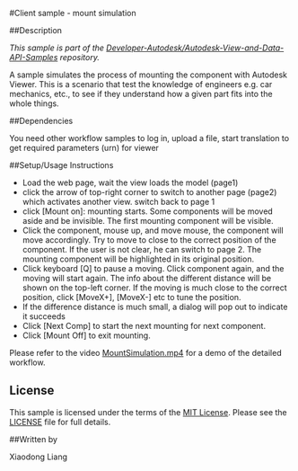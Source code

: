 #Client sample - mount simulation

##Description

*This sample is part of the [Developer-Autodesk/Autodesk-View-and-Data-API-Samples](https://github.com/Developer-Autodesk/autodesk-view-and-data-api-samples) repository.*

A sample simulates the process of mounting the component with Autodesk Viewer. This is a scenario that test the knowledge of engineers e.g. car mechanics, etc., to see if they understand how a given part fits into the whole things. 

##Dependencies

You need other workflow samples to log in, upload a file, start translation to get required parameters (urn) for viewer

##Setup/Usage Instructions

* Load the web page, wait the view loads the model (page1)
* click the arrow of top-right corner to switch to another page (page2) which activates another view.
switch back to page 1
* click [Mount on]: mounting starts. Some components will be moved aside and be invisible. The first mounting component will be visible.
* Click the component, mouse up, and move mouse, the component will move accordingly. Try to move to close to the correct position of the component. If the user is not clear, he can switch to page 2. The mounting component will be highlighted in its original position.
* Click keyboard [Q] to pause a moving. Click component again, and the moving will start again.
The info about the different distance will be shown on the top-left corner. If the moving is much close to the correct position, click [MoveX+], [MoveX-]  etc to tune the position.
* If the difference distance is much small, a dialog will pop out to indicate it succeeds
* Click [Next Comp] to start the next mounting for next component.
* Click [Mount Off] to exit mounting.


 Please refer to the video [MountSimulation.mp4](https://github.com/Developer-Autodesk/client-mountsimulation-view.and.data.api/) for a demo of the detailed workflow. 

## License

This sample is licensed under the terms of the [MIT License](http://opensource.org/licenses/MIT). Please see the [LICENSE](LICENSE) file for full details.

##Written by 

Xiaodong Liang

